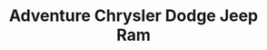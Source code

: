 ---
title: "Adventure Chrysler Dodge Jeep Ram"
url: /willoughby/adventure-chrysler-dodge-jeep-ram/
shop: Autohaus
---